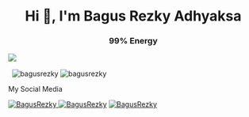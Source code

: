 <h1 align="center">Hi 👋, I'm Bagus Rezky Adhyaksa</h1>
<h3 align="center">99% Energy</h3>

<img src="https://github.com/thomas10-10/foo-Wallpaper-Feh-Gif/raw/master/desktop-animation2.gif"  />

<p>&nbsp;
  <img align="center" src="https://github-readme-stats.vercel.app/api?username=BagusRezky&show_icons=true&theme=radical" alt="bagusrezky" />
  <img align="center" src="https://github-readme-streak-stats.herokuapp.com/?user=bagusrezky&theme=radical" alt="bagusrezky" />
</p>

My Social Media<p>
<a href="https://www.linkedin.com/in/bagusrezkyadhyaksa/" target="blank"><img src="https://img.shields.io/badge/LinkedIn-0077B5?style=for-the-badge&logo=linkedin&logoColor=white" alt="BagusRezky" />
<a href="https://www.behance.net/bagusrezky" target="blank"><img src="https://img.shields.io/badge/Behance-1769ff?style=for-the-badge&logo=behance&logoColor=white" alt="BagusRezky" /></a> 
<a href="https://www.instagram.com/gussrr.__/?hl=id" target="blank"><img src="https://img.shields.io/badge/Instagram-purple?style=for-the-badge&logo=instagram&logoColor=white" alt="BagusRezky" /></a>

